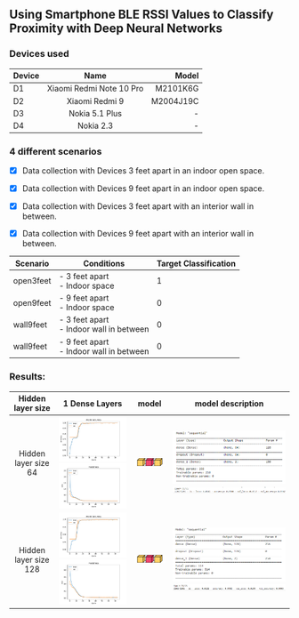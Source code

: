 ## Using Smartphone BLE RSSI Values to Classify Proximity with Deep Neural Networks

### Devices used

| Device      | Name                      | Model         |
| :---        |           :----:          |          ---: |
| D1          | Xiaomi Redmi Note 10 Pro  |  M2101K6G     |
| D2          | Xiaomi Redmi 9            | M2004J19C     |
| D3          | Nokia 5.1 Plus            | -     |
| D4          |  Nokia 2.3                | -     |

### 4 different scenarios
- [x] Data collection with Devices 3 feet apart in an indoor open space.
- [x] Data collection with Devices 9 feet apart in an indoor open space.
- [x] Data collection with Devices 3 feet apart with an interior wall in between.
- [x] Data collection with Devices 9 feet apart with an interior wall in between.


| Scenario  | Conditions                    | Target Classification |
|-----------|-------------------------------|--------|
| open3feet | - 3 feet apart <br> - Indoor space |    1   |
| open9feet | - 9 feet apart <br> - Indoor space  |    0   |
| wall9feet | - 3 feet apart <br> - Indoor wall in between  |    0   |
| wall9feet | - 9 feet apart <br> - Indoor wall in between  |    0   |

### Results:

| Hidden layer size   | 1 Dense Layers      | model     | model description     |
|:---------------------:|:---------------------:| :------:|  :------:|
| Hidden layer size 64| ![](plots/accuracy_1denselayers_hiddenlayersize64.png) <br> ![](plots/loss_1denselayers_hiddenlayersize64.png) | ![](visualkeras/1denselayers_hiddenlayersize64.png)|![](model_details/1denselayers_hiddenlayersize64.png)<br> ![](model_details/1denselayers_hiddenlayersize64_epoch.png)|
| Hidden layer size 128| ![](plots/accuracy_1denselayers_hiddenlayersize128.png) <br> ![](plots/loss_1denselayers_hiddenlayersize128.png) | ![](visualkeras/1denselayers_hiddenlayersize128.png)|![](model_details/1denselayers_hiddenlayersize128.png) <br> ![](model_details/1denselayers_hiddenlayersize128_epoch.png)|




